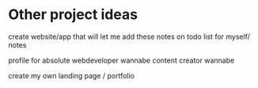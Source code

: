# Other project ideas 

create website/app that will let me add these notes on
todo list for myself/ notes 

profile for absolute webdeveloper wannabe 
content creator wannabe 



create my own landing page / portfolio
